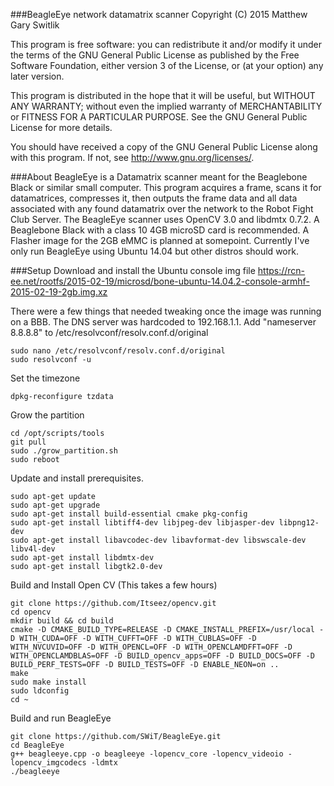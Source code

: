 ###BeagleEye network datamatrix scanner
Copyright (C) 2015 Matthew Gary Switlik

This program is free software: you can redistribute it and/or modify
it under the terms of the GNU General Public License as published by
the Free Software Foundation, either version 3 of the License, or
(at your option) any later version.

This program is distributed in the hope that it will be useful,
but WITHOUT ANY WARRANTY; without even the implied warranty of
MERCHANTABILITY or FITNESS FOR A PARTICULAR PURPOSE.  See the
GNU General Public License for more details.

You should have received a copy of the GNU General Public License
along with this program.  If not, see <http://www.gnu.org/licenses/>.
  
###About 
BeagleEye is a Datamatrix scanner meant for the Beaglebone Black or similar small computer.  This program acquires a frame, scans it for datamatrices, compresses it, then outputs the frame data and all data associated with any found datamatrix over the network to the Robot Fight Club Server.  The BeagleEye scanner uses OpenCV 3.0 and libdmtx 0.7.2. A Beaglebone Black with a class 10 4GB microSD card is recommended. A Flasher image for the 2GB eMMC is planned at somepoint. Currently I've only run BeagleEye using Ubuntu 14.04 but other distros should work.

###Setup
Download and install the Ubuntu console img file https://rcn-ee.net/rootfs/2015-02-19/microsd/bone-ubuntu-14.04.2-console-armhf-2015-02-19-2gb.img.xz

There were a few things that needed tweaking once the image was running on a BBB.
The DNS server was hardcoded to 192.168.1.1. Add "nameserver 8.8.8.8" to /etc/resolvconf/resolv.conf.d/original
```
sudo nano /etc/resolvconf/resolv.conf.d/original
sudo resolvconf -u
```

Set the timezone
```
dpkg-reconfigure tzdata
```

Grow the partition
```
cd /opt/scripts/tools
git pull
sudo ./grow_partition.sh
sudo reboot
```

Update and install prerequisites.
```
sudo apt-get update
sudo apt-get upgrade
sudo apt-get install build-essential cmake pkg-config
sudo apt-get install libtiff4-dev libjpeg-dev libjasper-dev libpng12-dev
sudo apt-get install libavcodec-dev libavformat-dev libswscale-dev libv4l-dev
sudo apt-get install libdmtx-dev
sudo apt-get install libgtk2.0-dev
```

Build and Install Open CV (This takes a few hours)
```
git clone https://github.com/Itseez/opencv.git
cd opencv
mkdir build && cd build
cmake -D CMAKE_BUILD_TYPE=RELEASE -D CMAKE_INSTALL_PREFIX=/usr/local -D WITH_CUDA=OFF -D WITH_CUFFT=OFF -D WITH_CUBLAS=OFF -D WITH_NVCUVID=OFF -D WITH_OPENCL=OFF -D WITH_OPENCLAMDFFT=OFF -D WITH_OPENCLAMDBLAS=OFF -D BUILD_opencv_apps=OFF -D BUILD_DOCS=OFF -D BUILD_PERF_TESTS=OFF -D BUILD_TESTS=OFF -D ENABLE_NEON=on ..
make
sudo make install
sudo ldconfig
cd ~
```

Build and run BeagleEye
```
git clone https://github.com/SWiT/BeagleEye.git
cd BeagleEye
g++ beagleeye.cpp -o beagleeye -lopencv_core -lopencv_videoio -lopencv_imgcodecs -ldmtx
./beagleeye
```
